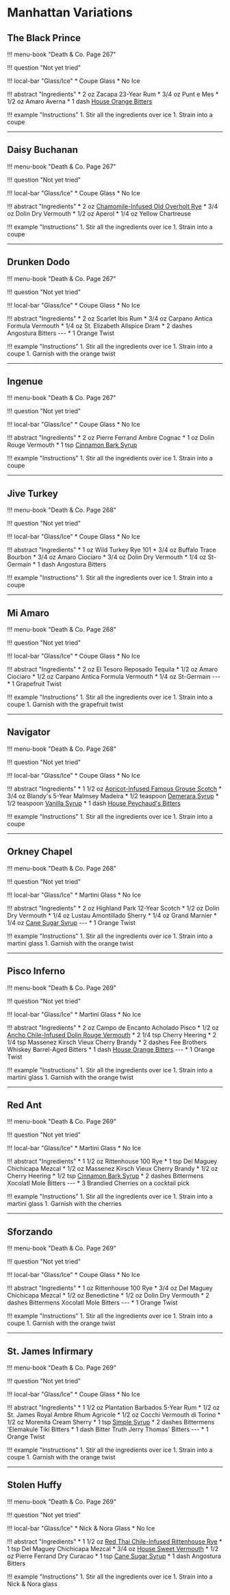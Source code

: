 # Manhattan Variations

## The Black Prince

!!! menu-book "Death & Co. Page 267"

!!! question "Not yet tried"

!!! local-bar "Glass/Ice"
    * Coupe Glass
    * No Ice

!!! abstract "Ingredients"
    * 2 oz Zacapa 23-Year Rum
    * 3/4 oz Punt e Mes
    * 1/2 oz Amaro Averna
    * 1 dash [House Orange Bitters](../batches/#house-orange-bitters)

!!! example "Instructions"
    1. Stir all the ingredients over ice
    1. Strain into a coupe

---
## Daisy Buchanan

!!! menu-book "Death & Co. Page 267"

!!! question "Not yet tried"

!!! local-bar "Glass/Ice"
    * Coupe Glass
    * No Ice

!!! abstract "Ingredients"
    * 2 oz [Chamomile-Infused Old Overholt Rye](../infusions/#chamomile-infused-old-overholt-rye)
    * 3/4 oz Dolin Dry Vermouth
    * 1/2 oz Aperol
    * 1/4 oz Yellow Chartreuse

!!! example "Instructions"
    1. Stir all the ingredients over ice
    1. Strain into a coupe

---
## Drunken Dodo

!!! menu-book "Death & Co. Page 267"

!!! question "Not yet tried"

!!! local-bar "Glass/Ice"
    * Coupe Glass
    * No Ice

!!! abstract "Ingredients"
    * 2 oz Scarlet Ibis Rum
    * 3/4 oz Carpano Antica Formula Vermouth
    * 1/4 oz St. Elizabeth Allspice Dram
    * 2 dashes Angostura Bitters
    ---
    * 1 Orange Twist

!!! example "Instructions"
    1. Stir all the ingredients over ice
    1. Strain into a coupe
    1. Garnish with the orange twist

---
## Ingenue

!!! menu-book "Death & Co. Page 267"

!!! question "Not yet tried"

!!! local-bar "Glass/Ice"
    * Coupe Glass
    * No Ice

!!! abstract "Ingredients"
    * 2 oz Pierre Ferrand Ambre Cognac
    * 1 oz Dolin Rouge Vermouth
    * 1 tsp [Cinnamon Bark Syrup](../syrups/#cinnamon-bark-syrup)

!!! example "Instructions"
    1. Stir all the ingredients over ice
    1. Strain into a coupe

---
## Jive Turkey

!!! menu-book "Death & Co. Page 268"

!!! question "Not yet tried"

!!! local-bar "Glass/Ice"
    * Coupe Glass
    * No Ice

!!! abstract "Ingredients"
    * 1 oz Wild Turkey Rye 101
    * 3/4 oz Buffalo Trace Bourbon
    * 3/4 oz Amaro Ciociaro
    * 3/4 oz Dolin Dry Vermouth
    * 1/4 oz St-Germain
    * 1 dash Angostura Bitters

!!! example "Instructions"
    1. Stir all the ingredients over ice
    1. Strain into a coupe

---
## Mi Amaro

!!! menu-book "Death & Co. Page 268"

!!! question "Not yet tried"

!!! local-bar "Glass/Ice"
    * Coupe Glass
    * No Ice

!!! abstract "Ingredients"
    * 2 oz El Tesoro Reposado Tequila
    * 1/2 oz Amaro Ciociaro
    * 1/2 oz Carpano Antica Formula Vermouth
    * 1/4 oz St-Germain
    ---
    * 1 Grapefruit Twist

!!! example "Instructions"
    1. Stir all the ingredients over ice
    1. Strain into a coupe
    1. Garnish with the grapefruit twist

---
## Navigator

!!! menu-book "Death & Co. Page 268"

!!! question "Not yet tried"

!!! local-bar "Glass/Ice"
    * Coupe Glass
    * No Ice

!!! abstract "Ingredients"
    * 1 1/2 oz [Apricot-Infused Famous Grouse Scotch](../infusions/#apricot-infused-famous-grouse-scotch)
    * 3/4 oz Blandy's 5-Year Malmsey Madeira
    * 1/2 teaspoon [Demerara Syrup](../syrups/#demerara-syrup)
    * 1/2 teaspoon [Vanilla Syrup](../syrups/#vanilla-syrup)
    * 1 dash [House Peychaud's Bitters](../batches/#house-peychauds-bitters)

!!! example "Instructions"
    1. Stir all the ingredients over ice
    1. Strain into a coupe

---
## Orkney Chapel

!!! menu-book "Death & Co. Page 268"

!!! question "Not yet tried"

!!! local-bar "Glass/Ice"
    * Martini Glass
    * No Ice

!!! abstract "Ingredients"
    * 2 oz Highland Park 12-Year Scotch
    * 1/2 oz Dolin Dry Vermouth
    * 1/4 oz Lustau Amontillado Sherry
    * 1/4 oz Grand Marnier
    * 1/4 oz [Cane Sugar Syrup](../syrups/#cane-sugar-syrup)
    ---
    * 1 Orange Twist

!!! example "Instructions"
    1. Stir all the ingredients over ice
    1. Strain into a martini glass
    1. Garnish with the orange twist

---
## Pisco Inferno

!!! menu-book "Death & Co. Page 269"

!!! question "Not yet tried"

!!! local-bar "Glass/Ice"
    * Martini Glass
    * No Ice

!!! abstract "Ingredients"
    * 2 oz Campo de Encanto Acholado Pisco
    * 1/2 oz [Ancho Chile-Infused Dolin Rouge Vermouth](../infusions/#ancho-chile-infused-dolin-rouge-vermouth)
    * 2 1/4 tsp Cherry Heering
    * 2 1/4 tsp Massenez Kirsch Vieux Cherry Brandy
    * 2 dashes Fee Brothers Whiskey Barrel-Aged Bitters
    * 1 dash [House Orange Bitters](../batches/#house-orange-bitters)
    ---
    * 1 Orange Twist

!!! example "Instructions"
    1. Stir all the ingredients over ice
    1. Strain into a martini glass
    1. Garnish with the orange twist

---
## Red Ant

!!! menu-book "Death & Co. Page 269"

!!! question "Not yet tried"

!!! local-bar "Glass/Ice"
    * Martini Glass
    * No Ice

!!! abstract "Ingredients"
    * 1 1/2 oz Rittenhouse 100 Rye
    * 1 tsp Del Maguey Chichicapa Mezcal
    * 1/2 oz Massenez Kirsch Vieux Cherry Brandy
    * 1/2 oz Cherry Heering
    * 1/2 tsp [Cinnamon Bark Syrup](../syrups/#cinnamon-bark-syrup)
    * 2 dashes Bittermens Xocolatl Mole Bitters
    ---
    * 3 Brandied Cherries on a cocktail pick

!!! example "Instructions"
    1. Stir all the ingredients over ice
    1. Strain into a martini glass
    1. Garnish with the cherries

---
## Sforzando

!!! menu-book "Death & Co. Page 269"

!!! question "Not yet tried"

!!! local-bar "Glass/Ice"
    * Coupe Glass
    * No Ice

!!! abstract "Ingredients"
    * 1 oz Rittenhouse 100 Rye
    * 3/4 oz Del Maguey Chichicapa Mezcal
    * 1/2 oz Benedictine
    * 1/2 oz Dolin Dry Vermouth
    * 2 dashes Bittermens Xocolatl Mole Bitters
    ---
    * 1 Orange Twist

!!! example "Instructions"
    1. Stir all the ingredients over ice
    1. Strain into a coupe
    1. Garnish with the orange twist

---
## St. James Infirmary

!!! menu-book "Death & Co. Page 269"

!!! question "Not yet tried"

!!! local-bar "Glass/Ice"
    * Coupe Glass
    * No Ice

!!! abstract "Ingredients"
    * 1 1/2 oz Plantation Barbados 5-Year Rum
    * 1/2 oz St. James Royal Ambre Rhum Agricole
    * 1/2 oz Cocchi Vermouth di Torino
    * 1/2 oz Morenita Cream Sherry
    * 1 tsp [Simple Syrup](../syrups/#simple-syrup)
    * 2 dashes Bittermens 'Elemakule Tiki Bitters
    * 1 dash Bitter Truth Jerry Thomas' Bitters
    ---
    * 1 Orange Twist

!!! example "Instructions"
    1. Stir all the ingredients over ice
    1. Strain into a coupe
    1. Garnish with the orange twist

---
## Stolen Huffy

!!! menu-book "Death & Co. Page 269"

!!! question "Not yet tried"

!!! local-bar "Glass/Ice"
    * Nick & Nora Glass
    * No Ice

!!! abstract "Ingredients"
    * 1 1/2 oz [Red Thai Chile-Infused Rittenhouse Rye](../infusions/#red-thai-chile-infused-rittenhouse-rye)
    * 1 tsp Del Maguey Chichicapa Mezcal
    * 3/4 oz [House Sweet Vermouth](../batches/#house-sweet-vermouth)
    * 1/2 oz Pierre Ferrand Dry Curacao
    * 1 tsp [Cane Sugar Syrup](../syrups/#cane-sugar-syrup)
    * 1 dash Angostura Bitters

!!! example "Instructions"
    1. Stir all the ingredients over ice
    1. Strain into a Nick & Nora glass